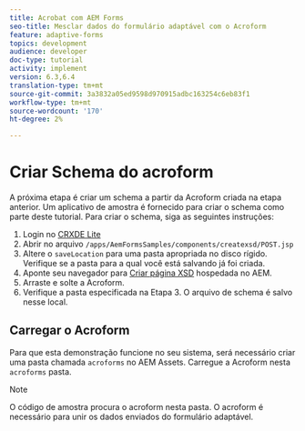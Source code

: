 ```yaml
---
title: Acrobat com AEM Forms
seo-title: Mesclar dados do formulário adaptável com o Acroform
feature: adaptive-forms
topics: development
audience: developer
doc-type: tutorial
activity: implement
version: 6.3,6.4
translation-type: tm+mt
source-git-commit: 3a3832a05ed9598d970915adbc163254c6eb83f1
workflow-type: tm+mt
source-wordcount: '170'
ht-degree: 2%

---
```



# Criar Schema do acroform

A próxima etapa é criar um schema a partir da Acroform criada na etapa anterior. Um aplicativo de amostra é fornecido para criar o schema como parte deste tutorial. Para criar o schema, siga as seguintes instruções:

1. Login no [CRXDE Lite](http://localhost:4502/crx/de)
2. Abrir no arquivo `/apps/AemFormsSamples/components/createxsd/POST.jsp`
3. Altere o `saveLocation` para uma pasta apropriada no disco rígido. Verifique se a pasta para a qual você está salvando já foi criada.
4. Aponte seu navegador para [Criar página XSD](http://localhost:4502/content/DocumentServices/CreateXsd.html) hospedada no AEM.
5. Arraste e solte a Acroform.
6. Verifique a pasta especificada na Etapa 3. O arquivo de schema é salvo nesse local.

## Carregar o Acroform

Para que esta demonstração funcione no seu sistema, será necessário criar uma pasta chamada `acroforms` no AEM Assets. Carregue a Acroform nesta `acroforms` pasta.

>[!NOTE]
>
>O código de amostra procura o acroform nesta pasta. O acroform é necessário para unir os dados enviados do formulário adaptável.
